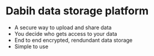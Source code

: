 # Dabih data storage platform

- A secure way to upload and share data
- You decide who gets access to your data
- End to end encrypted, rendundant data storage
- Simple to use
